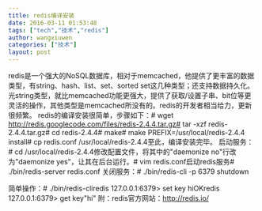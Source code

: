```yaml
---
title: redis编译安装
date: 2016-03-11 01:53:48
tags: ["tech","技术","redis"]
author: wangxiuwen
categories: ["技术"]
layout: post
---
```


redis是一个强大的NoSQL数据库，相对于memcached，他提供了更丰富的数据类型，有string、hash、list、set、sorted set这几种类型；还支持数据持久化。光string类型，就比memcached功能更强大，提供了获取/设置子串、bit位等更灵活的操作，其他类型是memcached所没有的。redis的开发者相当给力，更新很频繁。
redis的编译安装很简单，步骤如下：# wget http://redis.googlecode.com/files/redis-2.4.4.tar.gz# tar -xzf redis-2.4.4.tar.gz# cd redis-2.4.4# make# make PREFIX=/usr/local/redis-2.4.4 install# cp redis.conf /usr/local/redis-2.4.4至此，编译安装完毕。
启动服务：# cd /usr/local/redis-2.4.4修改配置文件，将其中的"daemonize no"行改为"daemonize yes"，让其在后台运行。# vim redis.conf启动redis服务# ./bin/redis-server redis.conf
关闭服务：# ./bin/redis-cli -p 6379 shutdown

简单操作：# ./bin/redis-cliredis 127.0.0.1:6379> set key hiOKredis 127.0.0.1:6379> get key"hi"
附：redis官方网站：http://redis.io/
